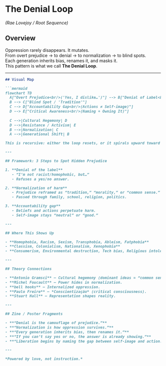 # The Denial Loop  
*(Rae Lovejoy / Root Sequence)*

## Overview
Oppression rarely disappears. It mutates.  
From overt prejudice → to denial → to normalization → to blind spots.  
Each generation inherits bias, renames it, and masks it.  
This pattern is what we call **The Denial Loop**.

---

```markdown
## Visual Map

```mermaid
flowchart TD
  A["Overt Prejudice<br/>('Yes, I dislike…')"] --> B["Denial of Label<br/>('I'm not X, but…')"]
  B --> C["Blind Spot / 'Tradition'"]
  C --> D["Accountability Gap<br/>(Actions ≠ Self-image)"]
  D --> E["Critical Awareness<br/>(Naming + Owning It)"]
  
  C -->|Cultural Hegemony| D
  D -->|Resistance / Activism| E
  B -->|Normalization| C
  A -->|Generational Shift| B

This is recursive: either the loop resets, or it spirals upward toward critical awareness.

---

## Framework: 3 Steps to Spot Hidden Prejudice

1. **Denial of the label**  
   - “I’m not racist/homophobic, but…”  
   - Refuses a yes/no answer.  

2. **Normalization of harm**  
   - Prejudice reframed as “tradition,” “morality,” or “common sense.”  
   - Passed through family, school, religion, politics.  

3. **Accountability gap**  
   - Beliefs and actions perpetuate harm.  
   - Self-image stays “neutral” or “good.”  

---

## Where This Shows Up

- **Homophobia, Racism, Sexism, Transphobia, Ableism, Fatphobia**  
- **Classism, Colonialism, Nationalism, Xenophobia**  
- **Consumerism, Environmental destruction, Tech bias, Religious intolerance**  

---

## Theory Connections

- **Antonio Gramsci** — Cultural hegemony (dominant ideas = “common sense”).  
- **Michel Foucault** — Power hides in normalization.  
- **bell hooks** — Internalized oppression.  
- **Paulo Freire** — *Conscientização* (critical consciousness).  
- **Stuart Hall** — Representation shapes reality.  

---

## Zine / Poster Fragments

- **“Denial is the camouflage of prejudice.”**  
- **“Normalization is how oppression survives.”**  
- **“Every generation inherits bias, then renames it.”**  
- **“If you can’t say yes or no, the answer is already showing.”**  
- **“Liberation begins by naming the gap between self-image and action.”**

---

*Powered by love, not instruction.*
